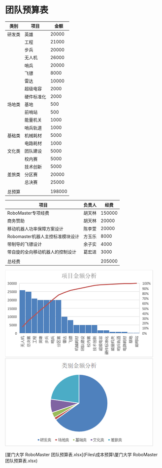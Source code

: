 # 团队预算表

| 类别   | 项目       | 金额   |
| ------ | ---------- | ------ |
| 研发类 | 英雄       | 20000  |
|        | 工程       | 21000  |
|        | 步兵       | 20000  |
|        | 无人机     | 26000  |
|        | 哨兵       | 20000  |
|        | 飞镖       | 8000   |
|        | 雷达       | 10000  |
|        | 超级电容   | 2000   |
|        | 硬件标准化 | 2000   |
| 场地类 | 基地       | 500    |
|        | 前哨站     | 500    |
|        | 能量机关   | 1000   |
|        | 哨兵轨道   | 1000   |
| 基础类 | 机械耗材   | 5000   |
|        | 电路耗材   | 1000   |
| 文化类 | 团队建设   | 5000   |
|        | 校内赛     | 5000   |
|        | 技术创新   | 5000   |
| 差旅类 | 分区赛     | 20000  |
|        | 总决赛     | 25000  |
|        |            |        |
| 总预算 |            | 198000 |

| 项目                             | 负责人 | 经费   |
| -------------------------------- | ------ | ------ |
| RoboMaster专项经费               | 胡天林 | 150000 |
| 商务赞助                         | 胡天林 | 20000  |
| 移动机器人功率保障方案设计       | 陈李萱 | 20000  |
| Robomaster机器人主控标准模块设计 | 方玉乐 | 8000   |
| 带制导的飞镖设计                 | 余子实 | 4000   |
| 带自旋的全向移动机器人的控制设计 | 葛宏进 | 3000   |
|                                  |        |        |
| 总经费                           |        | 205000 |

<img src="Pictures\CostBudget\teambudget-project.png" alt="团队预算_项目金额分析"  />

<img src="Pictures\CostBudget\teambudget-type.png" alt="团队预算_类别金额分析"  />

 [厦门大学 RoboMaster 团队预算表.xlsx](Files\成本预算\厦门大学 RoboMaster 团队预算表.xlsx) 


